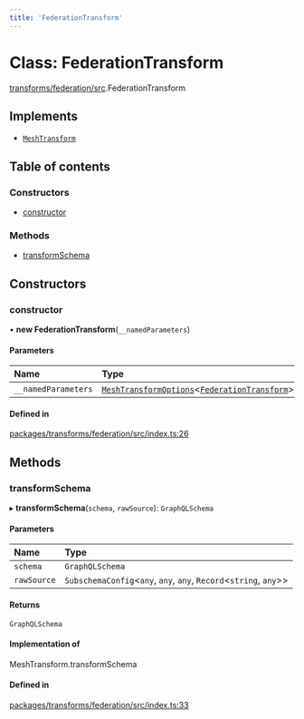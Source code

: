 ```yaml
---
title: 'FederationTransform'
---
```


# Class: FederationTransform

[transforms/federation/src](../modules/transforms_federation_src).FederationTransform

## Implements

- [`MeshTransform`](/docs/api/interfaces/types_src.MeshTransform)

## Table of contents

### Constructors

- [constructor](transforms_federation_src.FederationTransform#constructor)

### Methods

- [transformSchema](transforms_federation_src.FederationTransform#transformschema)

## Constructors

### constructor

• **new FederationTransform**(`__namedParameters`)

#### Parameters

| Name | Type |
| :------ | :------ |
| `__namedParameters` | [`MeshTransformOptions`](/docs/api/interfaces/types_src.MeshTransformOptions)\<[`FederationTransform`](/docs/api/interfaces/types_src.YamlConfig.FederationTransform)> |

#### Defined in

[packages/transforms/federation/src/index.ts:26](https://github.com/Urigo/graphql-mesh/blob/master/packages/transforms/federation/src/index.ts#L26)

## Methods

### transformSchema

▸ **transformSchema**(`schema`, `rawSource`): `GraphQLSchema`

#### Parameters

| Name | Type |
| :------ | :------ |
| `schema` | `GraphQLSchema` |
| `rawSource` | `SubschemaConfig`\<`any`, `any`, `any`, `Record`\<`string`, `any`>> |

#### Returns

`GraphQLSchema`

#### Implementation of

MeshTransform.transformSchema

#### Defined in

[packages/transforms/federation/src/index.ts:33](https://github.com/Urigo/graphql-mesh/blob/master/packages/transforms/federation/src/index.ts#L33)
